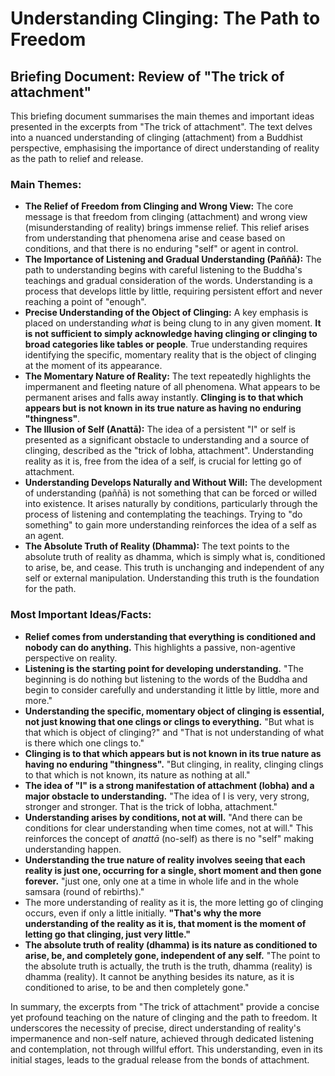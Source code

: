 # Understanding Clinging: The Path to Freedom

## Briefing Document: Review of "The trick of attachment"

This briefing document summarises the main themes and important ideas presented in the excerpts from "The trick of attachment". The text delves into a nuanced understanding of clinging (attachment) from a Buddhist perspective, emphasising the importance of direct understanding of reality as the path to relief and release.

### Main Themes:

*   **The Relief of Freedom from Clinging and Wrong View:** The core message is that freedom from clinging (attachment) and wrong view (misunderstanding of reality) brings immense relief. This relief arises from understanding that phenomena arise and cease based on conditions, and that there is no enduring "self" or agent in control.
*   **The Importance of Listening and Gradual Understanding (Paññā):** The path to understanding begins with careful listening to the Buddha's teachings and gradual consideration of the words. Understanding is a process that develops little by little, requiring persistent effort and never reaching a point of "enough".
*   **Precise Understanding of the Object of Clinging:** A key emphasis is placed on understanding *what* is being clung to in any given moment. **It is not sufficient to simply acknowledge having clinging or clinging to broad categories like tables or people**. True understanding requires identifying the specific, momentary reality that is the object of clinging at the moment of its appearance.
*   **The Momentary Nature of Reality:** The text repeatedly highlights the impermanent and fleeting nature of all phenomena. What appears to be permanent arises and falls away instantly. **Clinging is to that which appears but is not known in its true nature as having no enduring "thingness"**.
*   **The Illusion of Self (Anattā):** The idea of a persistent "I" or self is presented as a significant obstacle to understanding and a source of clinging, described as the "trick of lobha, attachment". Understanding reality as it is, free from the idea of a self, is crucial for letting go of attachment.
*   **Understanding Develops Naturally and Without Will:** The development of understanding (paññā) is not something that can be forced or willed into existence. It arises naturally by conditions, particularly through the process of listening and contemplating the teachings. Trying to "do something" to gain more understanding reinforces the idea of a self as an agent.
*   **The Absolute Truth of Reality (Dhamma):** The text points to the absolute truth of reality as dhamma, which is simply what is, conditioned to arise, be, and cease. This truth is unchanging and independent of any self or external manipulation. Understanding this truth is the foundation for the path.

### Most Important Ideas/Facts:

*   **Relief comes from understanding that everything is conditioned and nobody can do anything.** This highlights a passive, non-agentive perspective on reality.
*   **Listening is the starting point for developing understanding.** "The beginning is do nothing but listening to the words of the Buddha and begin to consider carefully and understanding it little by little, more and more."
*   **Understanding the specific, momentary object of clinging is essential, not just knowing that one clings or clings to everything.** "But what is that which is object of clinging?" and "That is not understanding of what is there which one clings to."
*   **Clinging is to that which appears but is not known in its true nature as having no enduring "thingness".** "But clinging, in reality, clinging clings to that which is not known, its nature as nothing at all."
*   **The idea of "I" is a strong manifestation of attachment (lobha) and a major obstacle to understanding.** "The idea of I is very, very strong, stronger and stronger. That is the trick of lobha, attachment."
*   **Understanding arises by conditions, not at will.** "And there can be conditions for clear understanding when time comes, not at will." This reinforces the concept of *anattā* (no-self) as there is no "self" making understanding happen.
*   **Understanding the true nature of reality involves seeing that each reality is just one, occurring for a single, short moment and then gone forever.** "just one, only one at a time in whole life and in the whole samsara (round of rebirths)."
*   The more understanding of reality as it is, the more letting go of clinging occurs, even if only a little initially. **"That's why the more understanding of the reality as it is, that moment is the moment of letting go that clinging, just very little."**
*   **The absolute truth of reality (dhamma) is its nature as conditioned to arise, be, and completely gone, independent of any self.** "The point to the absolute truth is actually, the truth is the truth, dhamma (reality) is dhamma (reality). It cannot be anything besides its nature, as it is conditioned to arise, to be and then completely gone."

In summary, the excerpts from "The trick of attachment" provide a concise yet profound teaching on the nature of clinging and the path to freedom. It underscores the necessity of precise, direct understanding of reality's impermanence and non-self nature, achieved through dedicated listening and contemplation, not through willful effort. This understanding, even in its initial stages, leads to the gradual release from the bonds of attachment.
